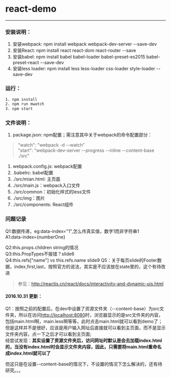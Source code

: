 # react-demo
---
### 安装说明：
1. 安装webpack: npm install webpack webpack-dev-server --save-dev
1. 安装React: npm install react react-dom react-router --save
1. 安装babel: npm install babel babel-loader babel-preset-es2015 babel-preset-react --save-dev
1. 安装less loader: npm install less less-loader css-loader style-loader --save-dev

### 运行：
```bash
1. npm install
2. npm run mwatch
3. npm start
```

### 文件说明：
1. package.json: npm配置；需注意其中关于webpack的命令配置部分：  
> "watch": "webpack -d --watch"  
> "start": "webpack-dev-server --progress --inline --content-base ./src"
1. webpack.config.js: webpack配置
1. .babelrc: babel配置
1. ./src/mian.html: 主页面
1. ./src/main.js：webpack入口文件
1. ./src/common：初始化样式的less文件
1. ./src/img：图片
1. ./src/components: React组件

### 问题记录
Q1:数据传递，eg:data-index="1",怎么传真实值，数字1而非字符串1  
A1:data-index={numberOne} 

Q2:this.props.children string的情况  
Q3:this.PropTypes不报错？slide6  
Q4:this.refs["name"] vs this.refs.name slide9
Q5：关于每页slide的Footer数据，index,first,last，按照官方的说法，其实是不应该放在state里的，这个有待改进 
> 参见：http://reactjs.cn/react/docs/interactivity-and-dynamic-uis.html



#### 2016.10.31 更新：
Q1：按照之前的配置后，在dev中设置了资源文件夹（--content-base）为src文件夹，所以在访问[http://localhost:8080](http://localhost:8080)时，浏览器显示的是src文件夹的内容，包括main.html啊，main.less啊等等，此时点击main.html就可以看到demo了；  
但是这样并不是很好，应该是用户输入网址后直接就可以看到主页面，而不是显示文件夹内容，点一下之后才可以看到主页面;  
经尝试发现：**其实设置了资源文件夹后，访问网址时默认是会去加载index.html的，当没有index.html时会显示文件夹内容，因此，只需要将main.html重命名成index.html就可以了**

但这只是在设置--content-base的情况下，不设置的情况下怎么解决的，还有待研究。。。